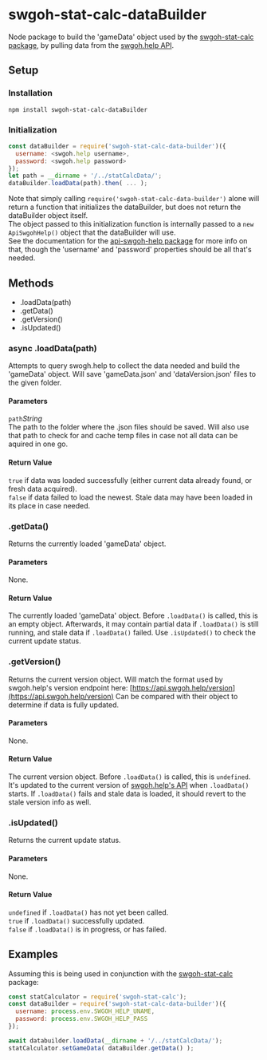 # swgoh-stat-calc-dataBuilder
 
Node package to build the 'gameData' object used by the [swgoh-stat-calc package](https://www.npmjs.com/package/swgoh-stat-calc), by pulling data from the [swgoh.help API](http://api.swgoh.help).

## Setup ##

### Installation ###
`npm install swgoh-stat-calc-dataBuilder`

### Initialization ###
```js
const dataBuilder = require('swgoh-stat-calc-data-builder')({
  username: <swgoh.help username>,
  password: <swgoh.help password>
});
let path = __dirname + '/../statCalcData/';
dataBuilder.loadData(path).then( ... );
```

Note that simply calling `require('swgoh-stat-calc-data-builder')` alone will return a function that initializes the dataBuilder, but does not return the dataBuilder object itself.\
The object passed to this initialization function is internally passed to a `new ApiSwgohHelp()` object that the dataBuilder will use.\
See the documentation for the [api-swgoh-help package](https://www.npmjs.com/package/api-swgoh-help) for more info on that, though the 'username' and 'password' properties should be all that's needed.

## Methods ##

* .loadData(path)
* .getData()
* .getVersion()
* .isUpdated()

### async .loadData(path) ###

Attempts to query swogh.help to collect the data needed and build the 'gameData' object.  Will save 'gameData.json' and 'dataVersion.json' files to the given folder.

#### Parameters ####

`path`*String*\
The path to the folder where the .json files should be saved.
Will also use that path to check for and cache temp files in case not all data can be aquired in one go.

#### Return Value ####

`true` if data was loaded successfully (either current data already found, or fresh data acquired).\
`false` if data failed to load the newest.  Stale data may have been loaded in its place in case needed.

### .getData() ###

Returns the currently loaded 'gameData' object.

#### Parameters ####

None.

#### Return Value ####

The currently loaded 'gameData' object.
Before `.loadData()` is called, this is an empty object.
Afterwards, it may contain partial data if `.loadData()` is still running, and stale data if `.loadData()` failed.
Use `.isUpdated()` to check the current update status.

### .getVersion() ###

Returns the current version object.
Will match the format used by swgoh.help's version endpoint here: [https://api.swgoh.help/version](https://api.swgoh.help/version)
Can be compared with their object to determine if data is fully updated.

#### Parameters ####

None.

#### Return Value ####

The current version object.
Before `.loadData()` is called, this is `undefined`.
It's updated to the current version of [swgoh.help's API](https://api.swgoh.help/version) when `.loadData()` starts.
If `.loadData()` fails and stale data is loaded, it should revert to the stale version info as well.

### .isUpdated() ###

Returns the current update status.

#### Parameters ####

None.

#### Return Value ####

`undefined` if `.loadData()` has not yet been called.\
`true` if `.loadData()` successfully updated.\
`false` if `.loadData()` is in progress, or has failed.

## Examples ##

Assuming this is being used in conjunction with the [swgoh-stat-calc](https://www.npmjs.com/package/swgoh-stat-calc) package:

```js
const statCalculator = require('swgoh-stat-calc');
const dataBuilder = require('swgoh-stat-calc-data-builder')({
  username: process.env.SWGOH_HELP_UNAME,
  password: process.env.SWGOH_HELP_PASS
});

await databuilder.loadData(__dirname + '/../statCalcData/');
statCalculator.setGameData( dataBuilder.getData() );
```
